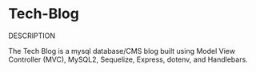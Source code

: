 # Tech-Blog

DESCRIPTION

The Tech Blog is a mysql database/CMS blog built using Model View Controller (MVC), MySQL2, Sequelize, Express, dotenv, and Handlebars.
